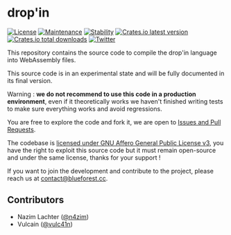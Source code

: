
# drop'in

[![License](https://img.shields.io/github/license/blue-forest/dropin)](./COPYING)
[![Maintenance](https://img.shields.io/badge/maintained-yes-green.svg)](#)
[![Stability](https://img.shields.io/badge/stable-no-red.svg)](#)
[![Crates.io latest version](https://img.shields.io/crates/v/dropin)](https://crates.io/crates/dropin/versions)
[![Crates.io total downloads](https://img.shields.io/crates/d/dropin)](https://crates.io/crates/dropin)
[![Twitter](https://img.shields.io/twitter/follow/dropin_cloud?label=%40dropin_cloud)](https://twitter.com/dropin_cloud)

This repository contains the source code to compile the drop'in language into WebAssembly files.

This source code is in an experimental state and will be fully documented in its final version.

Warning : **we do not recommend to use this code in a production environment**, even if it theoretically works we haven't finished writing tests to make sure everything works and avoid regressions.

You are free to explore the code and fork it, we are open to [Issues and Pull Requests](https://github.com/blue-forest/contributing).

The codebase is [licensed under GNU Affero General Public License v3](./COPYING), you have the right to exploit this source code but it must remain open-source and under the same license, thanks for your support !

If you want to join the development and contribute to the project, please reach us at contact@blueforest.cc.

## Contributors
- Nazim Lachter ([@n4zim](https://github.com/n4zim))
- Vulcain ([@vulc41n](https://github.com/vulc41n))
